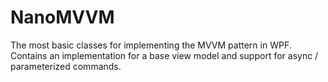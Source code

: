 # NanoMVVM
The most basic classes for implementing the MVVM pattern in WPF.
Contains an implementation for a base view model and support for async / parameterized commands.
